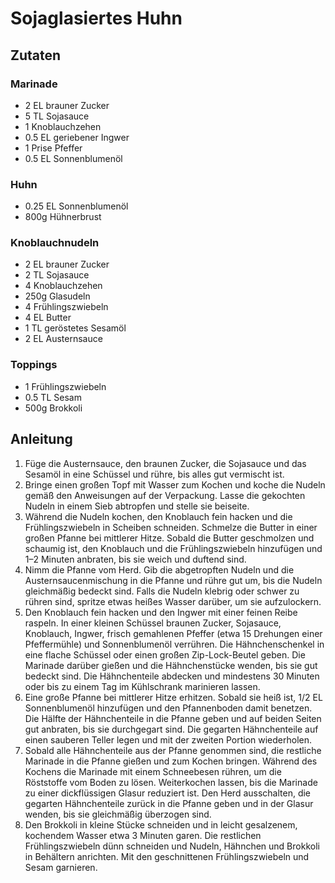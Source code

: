 # Sojaglasiertes Huhn
## Zutaten
### Marinade
- 2 EL brauner Zucker
- 5 TL Sojasauce
- 1 Knoblauchzehen
- 0.5 EL geriebener Ingwer
- 1 Prise Pfeffer
- 0.5 EL Sonnenblumenöl

### Huhn
- 0.25 EL Sonnenblumenöl
- 800g Hühnerbrust

### Knoblauchnudeln
- 2 EL brauner Zucker
- 2 TL Sojasauce
- 4 Knoblauchzehen
- 250g Glasudeln
- 4 Frühlingszwiebeln
- 4 EL Butter
- 1 TL geröstetes Sesamöl
- 2 EL Austernsauce

### Toppings
- 1 Frühlingszwiebeln
- 0.5 TL Sesam
- 500g Brokkoli

## Anleitung
1. Füge die Austernsauce, den braunen Zucker, die Sojasauce und das Sesamöl in eine Schüssel und rühre, bis alles gut vermischt ist.
2. Bringe einen großen Topf mit Wasser zum Kochen und koche die Nudeln gemäß den Anweisungen auf der Verpackung. Lasse die gekochten Nudeln in einem Sieb abtropfen und stelle sie beiseite.
3. Während die Nudeln kochen, den Knoblauch fein hacken und die Frühlingszwiebeln in Scheiben schneiden. Schmelze die Butter in einer großen Pfanne bei mittlerer Hitze. Sobald die Butter geschmolzen und schaumig ist, den Knoblauch und die Frühlingszwiebeln hinzufügen und 1–2 Minuten anbraten, bis sie weich und duftend sind.
4. Nimm die Pfanne vom Herd. Gib die abgetropften Nudeln und die Austernsaucenmischung in die Pfanne und rühre gut um, bis die Nudeln gleichmäßig bedeckt sind. Falls die Nudeln klebrig oder schwer zu rühren sind, spritze etwas heißes Wasser darüber, um sie aufzulockern.
5. Den Knoblauch fein hacken und den Ingwer mit einer feinen Reibe raspeln. In einer kleinen Schüssel braunen Zucker, Sojasauce, Knoblauch, Ingwer, frisch gemahlenen Pfeffer (etwa 15 Drehungen einer Pfeffermühle) und Sonnenblumenöl verrühren. Die Hähnchenschenkel in eine flache Schüssel oder einen großen Zip-Lock-Beutel geben. Die Marinade darüber gießen und die Hähnchenstücke wenden, bis sie gut bedeckt sind. Die Hähnchenteile abdecken und mindestens 30 Minuten oder bis zu einem Tag im Kühlschrank marinieren lassen.
6. Eine große Pfanne bei mittlerer Hitze erhitzen. Sobald sie heiß ist, 1/2 EL Sonnenblumenöl hinzufügen und den Pfannenboden damit benetzen. Die Hälfte der Hähnchenteile in die Pfanne geben und auf beiden Seiten gut anbraten, bis sie durchgegart sind. Die gegarten Hähnchenteile auf einen sauberen Teller legen und mit der zweiten Portion wiederholen.
7. Sobald alle Hähnchenteile aus der Pfanne genommen sind, die restliche Marinade in die Pfanne gießen und zum Kochen bringen. Während des Kochens die Marinade mit einem Schneebesen rühren, um die Röststoffe vom Boden zu lösen. Weiterkochen lassen, bis die Marinade zu einer dickflüssigen Glasur reduziert ist. Den Herd ausschalten, die gegarten Hähnchenteile zurück in die Pfanne geben und in der Glasur wenden, bis sie gleichmäßig überzogen sind.
8. Den Brokkoli in kleine Stücke schneiden und in leicht gesalzenem, kochendem Wasser etwa 3 Minuten garen. Die restlichen Frühlingszwiebeln dünn schneiden und Nudeln, Hähnchen und Brokkoli in Behältern anrichten. Mit den geschnittenen Frühlingszwiebeln und Sesam garnieren.
